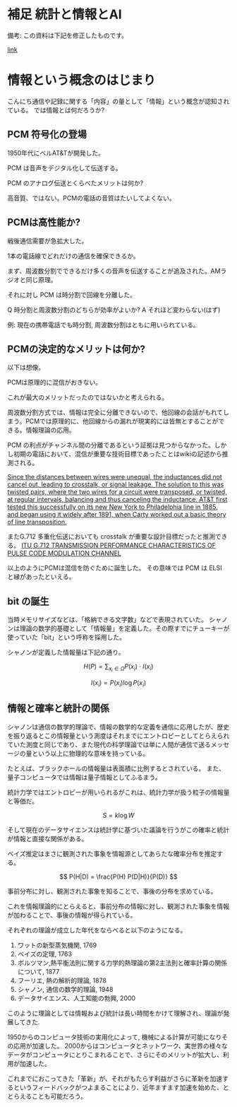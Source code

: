 # 補足 統計と情報とAI

備考: この資料は下記を修正したものです。 

[link](https://github.com/ItaruKaneko/lecture_general/blob/main/2023hit-u/md/01_30_information.md)

# 情報という概念のはじまり

こんにち通信や記録に関する「内容」の量として「情報」という概念が認知されている。
では情報とは何だろうか?

## PCM 符号化の登場

1950年代にベルAT&Tが開発した。

PCM は音声をデジタル化して伝送する。

PCM のアナログ伝送とくらべたメリットは何か?

高音質、ではない。PCMの電話の音質はたいしてよくない。

## PCMは高性能か?

戦後通信需要が急拡大した。

1本の電話線でどれだけの通信を確保できるか。

まず、周波数分割でできるだけ多くの音声を伝送することが追及された。AMラジオと同じ原理。

それに対し PCM は時分割で回線を分離した。

Q 時分割と周波数分割のどちらが効率がよいか?
A それほど変わらない(はず)

例: 現在の携帯電話でも時分割, 周波数分割はともに用いられている。

## PCMの決定的なメリットは何か?

以下は想像。

PCMは原理的に混信がおきない。

これが最大のメリットだったのではないかと考えられる。

周波数分割方式では、情報は完全に分離できないので、他回線の会話がもれてしまう。PCMでは原理的に、他回線からの漏れが現実的には皆無とすることができる。情報理論の応用。

PCM の利点がチャンネル間の分離であるという証拠は見つからなかった。しかし初期の電話において、混信が重要な技術目標であったことはwikiの記述から推測される。

[Since the distances between wires were unequal, the inductances did not cancel out, leading to crosstalk, or signal leakage. The solution to this was twisted pairs, where the two wires for a circuit were transposed, or twisted, at regular intervals, balancing and thus canceling the inductance. AT&T first tested this successfully on its new New York to Philadelphia line in 1885, and began using it widely after 1891, when Carty worked out a basic theory of line transposition.](https://ethw.org/Telephone_Transmission)

またG.712 多重化伝送においても crosstalk が重要な設計目標だったと推測できる。
[ITU G.712 TRANSMISSION PERFORMANCE CHARACTERISTICS OF PULSE CODE MODULATION CHANNEL](https://www.itu.int/rec/dologin_pub.asp?lang=s&id=T-REC-G.712-199611-S!!PDF-E&type=items)

以上のようにPCMは混信を防ぐために誕生した。
その意味では PCM は ELSI と縁があったといえる。

## bit の誕生

当時メモリサイズなどは、「格納できる文字数」などで表現されていた。
シャノンは理論の数学的基礎として「情報量」を定義した。その際すでにチューキーが使っていた「bit」という呼称を採用した。

シャノンが定義した情報量は下記の通り。


$${\displaystyle H(P) = \sum_{x_{i}\in \Omega }P(x_{i}) \cdot I(x_{i}) }$$


$${I(x_{i})=P(x_{i})\log P(x_{i})}$$


## 情報と確率と統計の関係

シャノンは通信の数学的理論で、情報の数学的な定義を通信に応用したが、歴史を振り返るとこの情報量という測度はそれまでにエントロピーとしてとらえられていた測度と同じであり、また現代の科学理論では単に人間が通信で送るメッセージの量という以上に物理的な意味を持っている。

たとえば、ブラックホールの情報量は表面積に比例するとされている。
また、量子コンピュータでは情報は量子情報としてふるまう。


統計力学ではエントロピーが用いられるがこれは、統計力学が扱う粒子の情報量と等価だ。

$$ { S=k \log W} $$

そして現在のデータサイエンスは統計学に基づいた議論を行うがこの確率と統計が情報と直接な関係がある。

ベイズ推定はまさに観測された事象を情報源としてあらたな確率分布を推定する。

$$
P(H|D) = \frac{P(H) P(D|H)}{P(D)}
$$

事前分布に対し、観測された事象を知ることで、事後の分布を求めている。

これを情報理論的にとらえると、事前分布の情報に対し、観測された事象を情報が加わることで、事後の情報が得られている。

それぞれの理論が成立した年代をならべると以下のようになる。

1. ワットの新型蒸気機関, 1769
1. ベイズの定理, 1763
1. ボルツマン,熱平衡法則に関する力学的熱理論の第2主法則と確率計算の関係について, 1877
1. フーリエ, 熱の解析的理論, 1878
1. シャノン, 通信の数学的理論, 1948
1. データサイエンス、人工知能の勃興, 2000

このように理論としては情報および統計は長い時間をかけて理解され、理論が発展してきた.

1950からのコンピュータ技術の実用化によって, 機械による計算が可能になりその応用が加速した。
2000からはコンピュータとネットワーク、実世界の様々なデータがコンピュータにとりこまれることで、さらにそのメリットが拡大し、利用が加速した。

これまでにおこってきた「革新」が、それがもたらす利益がさらに革新を加速するというフィードバックがつよまることにより、近年ますます加速を始めた、ととらえることも可能だろう。









## 




